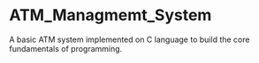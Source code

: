 # ATM_Managmemt_System
A basic ATM system implemented on C language to build the core fundamentals of programming.
